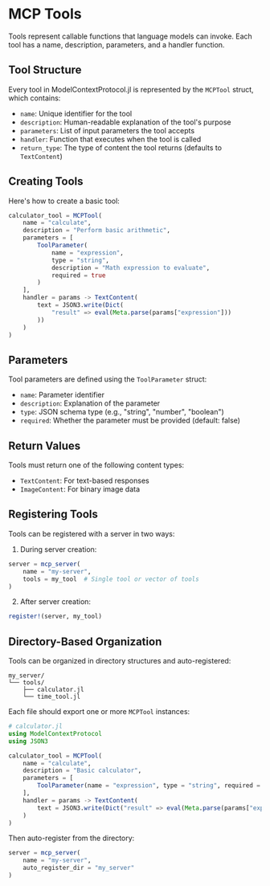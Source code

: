# MCP Tools

Tools represent callable functions that language models can invoke. Each tool has a name, description, parameters, and a handler function.

## Tool Structure

Every tool in ModelContextProtocol.jl is represented by the `MCPTool` struct, which contains:

- `name`: Unique identifier for the tool
- `description`: Human-readable explanation of the tool's purpose
- `parameters`: List of input parameters the tool accepts
- `handler`: Function that executes when the tool is called
- `return_type`: The type of content the tool returns (defaults to `TextContent`)

## Creating Tools

Here's how to create a basic tool:

```julia
calculator_tool = MCPTool(
    name = "calculate",
    description = "Perform basic arithmetic",
    parameters = [
        ToolParameter(
            name = "expression",
            type = "string",
            description = "Math expression to evaluate",
            required = true
        )
    ],
    handler = params -> TextContent(
        text = JSON3.write(Dict(
            "result" => eval(Meta.parse(params["expression"]))
        ))
    )
)
```

## Parameters

Tool parameters are defined using the `ToolParameter` struct:

- `name`: Parameter identifier
- `description`: Explanation of the parameter
- `type`: JSON schema type (e.g., "string", "number", "boolean")
- `required`: Whether the parameter must be provided (default: false)

## Return Values

Tools must return one of the following content types:

- `TextContent`: For text-based responses
- `ImageContent`: For binary image data

## Registering Tools

Tools can be registered with a server in two ways:

1. During server creation:
```julia
server = mcp_server(
    name = "my-server",
    tools = my_tool  # Single tool or vector of tools
)
```

2. After server creation:
```julia
register!(server, my_tool)
```

## Directory-Based Organization

Tools can be organized in directory structures and auto-registered:

```
my_server/
└── tools/
    ├── calculator.jl
    └── time_tool.jl
```

Each file should export one or more `MCPTool` instances:

```julia
# calculator.jl
using ModelContextProtocol
using JSON3

calculator_tool = MCPTool(
    name = "calculate",
    description = "Basic calculator",
    parameters = [
        ToolParameter(name = "expression", type = "string", required = true)
    ],
    handler = params -> TextContent(
        text = JSON3.write(Dict("result" => eval(Meta.parse(params["expression"]))))
    )
)
```

Then auto-register from the directory:

```julia
server = mcp_server(
    name = "my-server",
    auto_register_dir = "my_server"
)
```